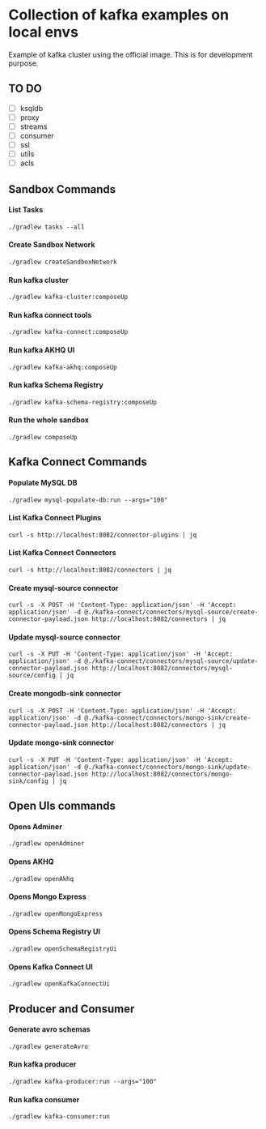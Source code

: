 # Collection of kafka examples on local envs

Example of kafka cluster using the official image. This is for development purpose.

## TO DO

- [ ] ksqldb
- [ ] proxy
- [ ] streams
- [ ] consumer
- [ ] ssl
- [ ] utils
- [ ] acls

## Sandbox Commands

#### List Tasks

```
./gradlew tasks --all
```

#### Create Sandbox Network

```
./gradlew createSandboxNetwork
```

#### Run kafka cluster

```
./gradlew kafka-cluster:composeUp
```

#### Run kafka connect tools

```
./gradlew kafka-connect:composeUp
```

#### Run kafka AKHQ UI

```
./gradlew kafka-akhq:composeUp
```

#### Run kafka Schema Registry

```
./gradlew kafka-schema-registry:composeUp
```

#### Run the whole sandbox

```
./gradlew composeUp
```

## Kafka Connect Commands

#### Populate MySQL DB

```
./gradlew mysql-populate-db:run --args="100"
```

#### List Kafka Connect Plugins

```
curl -s http://localhost:8082/connector-plugins | jq
```

#### List Kafka Connect Connectors

```
curl -s http://localhost:8082/connectors | jq
```

#### Create mysql-source connector

```
curl -s -X POST -H 'Content-Type: application/json' -H 'Accept: application/json' -d @./kafka-connect/connectors/mysql-source/create-connector-payload.json http://localhost:8082/connectors | jq
```

#### Update mysql-source connector

```
curl -s -X PUT -H 'Content-Type: application/json' -H 'Accept: application/json' -d @./kafka-connect/connectors/mysql-source/update-connector-payload.json http://localhost:8082/connectors/mysql-source/config | jq
```

#### Create mongodb-sink connector

```
curl -s -X POST -H 'Content-Type: application/json' -H 'Accept: application/json' -d @./kafka-connect/connectors/mongo-sink/create-connector-payload.json http://localhost:8082/connectors | jq
```

#### Update mongo-sink connector

```
curl -s -X PUT -H 'Content-Type: application/json' -H 'Accept: application/json' -d @./kafka-connect/connectors/mongo-sink/update-connector-payload.json http://localhost:8082/connectors/mongo-sink/config | jq
```

## Open UIs commands

#### Opens Adminer

```
./gradlew openAdminer
```

#### Opens AKHQ

```
./gradlew openAkhq
```

#### Opens Mongo Express

```
./gradlew openMongoExpress
```

#### Opens Schema Registry UI

```
./gradlew openSchemaRegistryUi
```

#### Opens Kafka Connect UI

```
./gradlew openKafkaConnectUi
```

## Producer and Consumer

#### Generate avro schemas

```
./gradlew generateAvro
```

#### Run kafka producer

```
./gradlew kafka-producer:run --args="100"
```

#### Run kafka consumer

```
./gradlew kafka-consumer:run
```